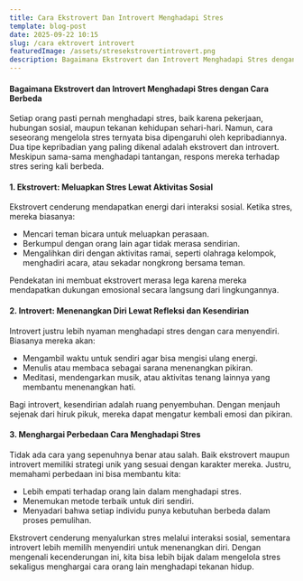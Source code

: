 ```yaml
---
title: Cara Ekstrovert Dan Introvert Menghadapi Stres
template: blog-post
date: 2025-09-22 10:15
slug: /cara ektrovert introvert
featuredImage: /assets/stresekstrovertintrovert.png
description: Bagaimana Ekstrovert dan Introvert Menghadapi Stres dengan Cara Berbeda
---
```


#### Bagaimana Ekstrovert dan Introvert Menghadapi Stres dengan Cara Berbeda

Setiap orang pasti pernah menghadapi stres, baik karena pekerjaan, hubungan sosial, maupun tekanan kehidupan sehari-hari. Namun, cara seseorang mengelola stres ternyata bisa dipengaruhi oleh kepribadiannya. Dua tipe kepribadian yang paling dikenal adalah ekstrovert dan introvert. Meskipun sama-sama menghadapi tantangan, respons mereka terhadap stres sering kali berbeda.

#### 1. Ekstrovert: Meluapkan Stres Lewat Aktivitas Sosial

Ekstrovert cenderung mendapatkan energi dari interaksi sosial. Ketika stres, mereka biasanya:

- Mencari teman bicara untuk meluapkan perasaan.
- Berkumpul dengan orang lain agar tidak merasa sendirian.
- Mengalihkan diri dengan aktivitas ramai, seperti olahraga kelompok, menghadiri acara, atau sekadar nongkrong bersama teman.

Pendekatan ini membuat ekstrovert merasa lega karena mereka mendapatkan dukungan emosional secara langsung dari lingkungannya.

#### 2. Introvert: Menenangkan Diri Lewat Refleksi dan Kesendirian

Introvert justru lebih nyaman menghadapi stres dengan cara menyendiri. Biasanya mereka akan:

- Mengambil waktu untuk sendiri agar bisa mengisi ulang energi.
- Menulis atau membaca sebagai sarana menenangkan pikiran.
- Meditasi, mendengarkan musik, atau aktivitas tenang lainnya yang membantu menenangkan hati.

Bagi introvert, kesendirian adalah ruang penyembuhan. Dengan menjauh sejenak dari hiruk pikuk, mereka dapat mengatur kembali emosi dan pikiran.

#### 3. Menghargai Perbedaan Cara Menghadapi Stres

Tidak ada cara yang sepenuhnya benar atau salah. Baik ekstrovert maupun introvert memiliki strategi unik yang sesuai dengan karakter mereka. Justru, memahami perbedaan ini bisa membantu kita:

- Lebih empati terhadap orang lain dalam menghadapi stres.
- Menemukan metode terbaik untuk diri sendiri.
- Menyadari bahwa setiap individu punya kebutuhan berbeda dalam proses pemulihan.


Ekstrovert cenderung menyalurkan stres melalui interaksi sosial, sementara introvert lebih memilih menyendiri untuk menenangkan diri. Dengan mengenali kecenderungan ini, kita bisa lebih bijak dalam mengelola stres sekaligus menghargai cara orang lain menghadapi tekanan hidup.

